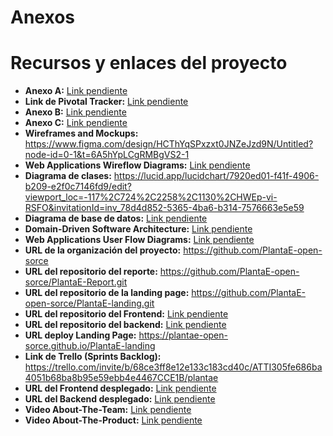 # Anexos
# Recursos y enlaces del proyecto

- **Anexo A:** [Link pendiente]()  
- **Link de Pivotal Tracker:** [Link pendiente]()  
- **Anexo B:** [Link pendiente]()  
- **Anexo C:** [Link pendiente]()  
- **Wireframes and Mockups:** https://www.figma.com/design/HCThYqSPxzxt0JNZeJzd9N/Untitled?node-id=0-1&t=6A5hYpLCgRMBgVS2-1 
- **Web Applications Wireflow Diagrams:** [Link pendiente]()  
- **Diagrama de clases:** https://lucid.app/lucidchart/7920ed01-f41f-4906-b209-e2f0c7146fd9/edit?viewport_loc=-117%2C724%2C2258%2C1130%2CHWEp-vi-RSFO&invitationId=inv_78d4d852-5365-4ba6-b314-7576663e5e59
- **Diagrama de base de datos:** [Link pendiente]()  
- **Domain-Driven Software Architecture:** [Link pendiente]()  
- **Web Applications User Flow Diagrams:** [Link pendiente]()  
- **URL de la organización del proyecto:**  https://github.com/PlantaE-open-sorce 
- **URL del repositorio del reporte:** https://github.com/PlantaE-open-sorce/PlantaE-Report.git  
- **URL del repositorio de la landing page:** https://github.com/PlantaE-open-sorce/PlantaE-landing.git
- **URL del repositorio del Frontend:** [Link pendiente]()  
- **URL del repositorio del backend:** [Link pendiente]()  
- **URL deploy Landing Page:** https://plantae-open-sorce.github.io/PlantaE-landing
- **Link de Trello (Sprints Backlog):** https://trello.com/invite/b/68ce3ff8e12e133c183cd40c/ATTI305fe686ba4051b68ba8b95e59ebb4e4467CCE1B/plantae 
- **URL del Frontend desplegado:** [Link pendiente]()  
- **URL del Backend desplegado:** [Link pendiente]()  
- **Video About-The-Team:** [Link pendiente]()  
- **Video About-The-Product:** [Link pendiente]()  
